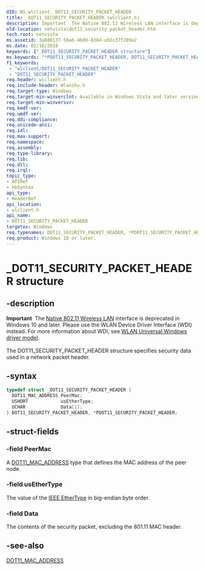 ```yaml
---
UID: NS:wlclient._DOT11_SECURITY_PACKET_HEADER
title: _DOT11_SECURITY_PACKET_HEADER (wlclient.h)
description: Important  The Native 802.11 Wireless LAN interface is deprecated in Windows 10 and later.
old-location: netvista\dot11_security_packet_header.htm
tech.root: netvista
ms.assetid: 3a880137-58a6-4b89-8384-a92c37f289a2
ms.date: 02/16/2018
keywords: ["_DOT11_SECURITY_PACKET_HEADER structure"]
ms.keywords: "*PDOT11_SECURITY_PACKET_HEADER, DOT11_SECURITY_PACKET_HEADER, DOT11_SECURITY_PACKET_HEADER structure [Network Drivers Starting with Windows Vista], Native_802.11_data_types_b694e370-23cc-4a3c-bb9f-deda406dd5c6.xml, PDOT11_SECURITY_PACKET_HEADER, PDOT11_SECURITY_PACKET_HEADER structure pointer [Network Drivers Starting with Windows Vista], _DOT11_SECURITY_PACKET_HEADER, netvista.dot11_security_packet_header, wlclient/DOT11_SECURITY_PACKET_HEADER, wlclient/PDOT11_SECURITY_PACKET_HEADER"
f1_keywords:
 - "wlclient/DOT11_SECURITY_PACKET_HEADER"
 - "DOT11_SECURITY_PACKET_HEADER"
req.header: wlclient.h
req.include-header: Wlanihv.h
req.target-type: Windows
req.target-min-winverclnt: Available in Windows Vista and later versions of the Windows operating   systems.
req.target-min-winversvr:
req.kmdf-ver:
req.umdf-ver:
req.ddi-compliance:
req.unicode-ansi:
req.idl:
req.max-support:
req.namespace:
req.assembly:
req.type-library:
req.lib:
req.dll:
req.irql:
topic_type:
- APIRef
- kbSyntax
api_type:
- HeaderDef
api_location:
- wlclient.h
api_name:
- DOT11_SECURITY_PACKET_HEADER
targetos: Windows
req.typenames: DOT11_SECURITY_PACKET_HEADER, *PDOT11_SECURITY_PACKET_HEADER
req.product: Windows 10 or later.
---
```


# _DOT11_SECURITY_PACKET_HEADER structure


## -description


<div class="alert"><b>Important</b>  The <a href="https://docs.microsoft.com/previous-versions/windows/hardware/wireless/ff560689(v=vs.85)">Native 802.11 Wireless LAN</a> interface is deprecated in Windows 10 and later. Please use the WLAN Device Driver Interface (WDI) instead. For more information about WDI, see <a href="https://docs.microsoft.com/windows-hardware/drivers/network/wifi-universal-driver-model">WLAN Universal Windows driver model</a>.</div><div> </div>The DOT11_SECURITY_PACKET_HEADER structure specifies security data used in a network packet
  header.


## -syntax


```cpp
typedef struct _DOT11_SECURITY_PACKET_HEADER {
  DOT11_MAC_ADDRESS PeerMac;
  USHORT            usEtherType;
  UCHAR             Data[1];
} DOT11_SECURITY_PACKET_HEADER, *PDOT11_SECURITY_PACKET_HEADER;
```


## -struct-fields




### -field PeerMac

A
     <a href="..\windot11\ns-windot11-_dot11_mac_address.md">DOT11_MAC_ADDRESS</a> type that defines the
     MAC address of the peer node.


### -field usEtherType

The value of the
     <a href="https://docs.microsoft.com/windows-hardware/drivers/network/ieee-ethertype-handling">IEEE EtherType</a> in big-endian byte
     order.


### -field Data

The contents of the security packet, excluding the 801.11 MAC header.


## -see-also

<a href="..\windot11\ns-windot11-_dot11_mac_address.md">DOT11_MAC_ADDRESS</a>



 

 


